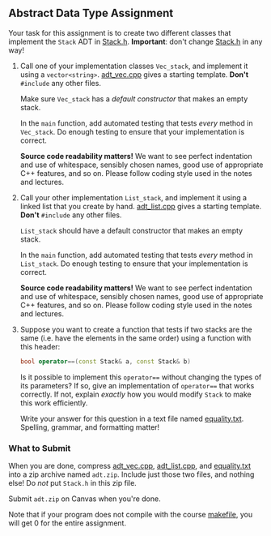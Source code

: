 ## Abstract Data Type Assignment

Your task for this assignment is to create two different classes that
implement the `Stack` ADT in [Stack.h](Stack.h). **Important**: don't change
[Stack.h](Stack.h) in any way!

1. Call one of your implementation classes `Vec_stack`, and implement it using
   a `vector<string>`. [adt_vec.cpp](adt_vec.cpp) gives a starting template.
   **Don't** `#include` any other files.
   
   Make sure `Vec_stack` has a *default constructor* that makes an empty
   stack.

   In the `main` function, add automated testing that tests *every* method in
   `Vec_stack`. Do enough testing to ensure that your implementation is
   correct.

   **Source code readability matters!** We want to see perfect indentation and
   use of whitespace, sensibly chosen names, good use of appropriate C++
   features, and so on. Please follow coding style used in the notes and
   lectures.

2. Call your other implementation `List_stack`, and implement it using a
   linked list that you create by hand. [adt_list.cpp](adt_list.cpp) gives a
   starting template. **Don't** `#include` any other files.

   `List_stack` should have a default constructor that makes an empty stack.

   In the `main` function, add automated testing that tests *every* method in
   `List_stack`. Do enough testing to ensure that your implementation is
   correct.

   **Source code readability matters!** We want to see perfect indentation and
   use of whitespace, sensibly chosen names, good use of appropriate C++
   features, and so on. Please follow coding style used in the notes and
   lectures.

3. Suppose you want to create a function that tests if two stacks are the same
   (i.e. have the elements in the same order) using a function with this
   header:

   ```cpp
   bool operator==(const Stack& a, const Stack& b)
   ```

   Is it possible to implement this `operator==` without changing the types of
   its parameters? If so, give an implementation of `operator==` that works
   correctly. If not, explain *exactly* how you would modify `Stack` to make
   this work efficiently.

   Write your answer for this question in a text file named
   [equality.txt](equality.txt). Spelling, grammar, and formatting matter!


### What to Submit

When you are done, compress [adt_vec.cpp](adt_vec.cpp),
[adt_list.cpp](adt_list.cpp), and [equality.txt](equality.txt) into a zip
archive named `adt.zip`. Include just those two files, and nothing else! Do
*not* put `Stack.h` in this zip file.

Submit `adt.zip` on Canvas when you're done.

Note that if your program does not compile with the course
[makefile](makefile), you will get 0 for the entire assignment.
